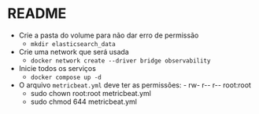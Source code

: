 # README

- Crie a pasta do volume para não dar erro de permissão
    - `mkdir elasticsearch_data`
- Crie uma network que será usada
    - `docker network create --driver bridge observability`
- Inicie todos os serviços
    - `docker compose up -d`
- O arquivo `metricbeat.yml` deve ter as permissões: - rw- r-- r-- root:root
    - sudo chown root:root metricbeat.yml
    - sudo chmod 644 metricbeat.yml
